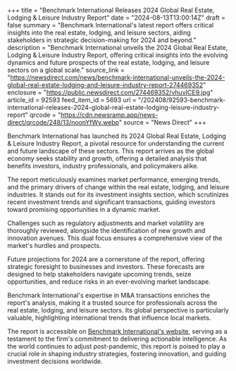 +++
title = "Benchmark International Releases 2024 Global Real Estate, Lodging & Leisure Industry Report"
date = "2024-08-13T13:00:14Z"
draft = false
summary = "Benchmark International's latest report offers critical insights into the real estate, lodging, and leisure sectors, aiding stakeholders in strategic decision-making for 2024 and beyond."
description = "Benchmark International unveils the 2024 Global Real Estate, Lodging & Leisure Industry Report, offering critical insights into the evolving dynamics and future prospects of the real estate, lodging, and leisure sectors on a global scale."
source_link = "https://newsdirect.com/news/benchmark-international-unveils-the-2024-global-real-estate-lodging-and-leisure-industry-report-274469352"
enclosure = "https://public.newsdirect.com/274469352/vhuvICE9.jpg"
article_id = 92593
feed_item_id = 5693
url = "/202408/92593-benchmark-international-releases-2024-global-real-estate-lodging-leisure-industry-report"
qrcode = "https://cdn.newsramp.app/news-direct/qrcode/248/13/noonYfWv.webp"
source = "News Direct"
+++

<p>Benchmark International has launched its 2024 Global Real Estate, Lodging & Leisure Industry Report, a pivotal resource for understanding the current and future landscape of these sectors. This report arrives as the global economy seeks stability and growth, offering a detailed analysis that benefits investors, industry professionals, and policymakers alike.</p><p>The report meticulously examines market performance, emerging trends, and the primary drivers of change within the real estate, lodging, and leisure industries. It stands out for its investment insights section, which scrutinizes recent investment trends and significant transactions, guiding investors toward promising opportunities in a dynamic market.</p><p>Challenges such as regulatory adjustments and market volatility are thoroughly reviewed, alongside the identification of new growth and innovation avenues. This dual focus ensures a comprehensive view of the market's hurdles and prospects.</p><p>Future projections for 2024 are a cornerstone of the report, offering strategic foresight to businesses and investors. These forecasts are designed to help stakeholders navigate upcoming trends, seize opportunities, and reduce risks in an ever-evolving market landscape.</p><p>Benchmark International's expertise in M&A transactions enriches the report's analysis, making it a trusted source for professionals across the real estate, lodging, and leisure sectors. Its global perspective is particularly valuable, highlighting international trends that influence local markets.</p><p>The report is accessible on <a href='https://www.benchmarkinternational.com' rel='nofollow' target='_blank'>Benchmark International's website</a>, serving as a testament to the firm's commitment to delivering actionable intelligence. As the world continues to adjust post-pandemic, this report is poised to play a crucial role in shaping industry strategies, fostering innovation, and guiding investment decisions worldwide.</p>